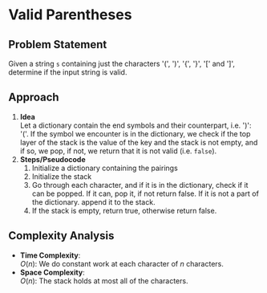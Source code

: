 # Valid Parentheses

## Problem Statement
Given a string `s` containing just the characters '(', ')', '{', '}', '[' and ']', determine if the input string is valid.

## Approach
1. **Idea**  
   Let a dictionary contain the end symbols and their counterpart, i.e. ')': '('. If the symbol we encounter is in the dictionary, we check if the top layer of the stack is the value of the key and the stack is not empty, and if so, we pop, if not, we return that it is not valid (i.e. `false`).
2. **Steps/Pseudocode**  
   1. Initialize a dictionary containing the pairings
   2. Initialize the stack 
   3. Go through each character, and if it is in the dictionary, check if it can be popped. If it can, pop it, if not return false. If it is not a part of the dictionary. append it to the stack. 
   4. If the stack is empty, return true, otherwise return false.

## Complexity Analysis
- **Time Complexity**:  
  $O(n)$: We do constant work at each character of $n$ characters.
- **Space Complexity**:  
  $O(n)$: The stack holds at most all of the characters.

